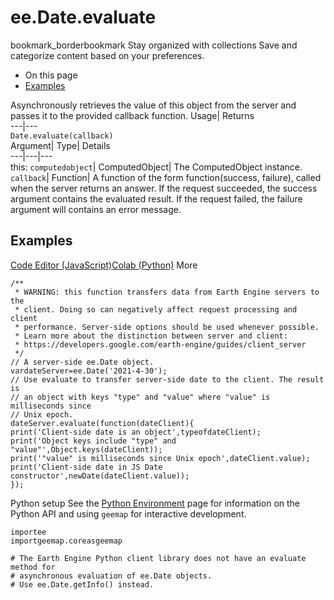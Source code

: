  
#  ee.Date.evaluate 
bookmark_borderbookmark Stay organized with collections  Save and categorize content based on your preferences.
  * On this page
  * [Examples](https://developers.google.com/earth-engine/apidocs/ee-date-evaluate#examples)


Asynchronously retrieves the value of this object from the server and passes it to the provided callback function. 
Usage| Returns  
---|---  
`Date.evaluate(callback)`  
Argument| Type| Details  
---|---|---  
this: `computedobject`| ComputedObject| The ComputedObject instance.  
`callback`| Function| A function of the form function(success, failure), called when the server returns an answer. If the request succeeded, the success argument contains the evaluated result. If the request failed, the failure argument will contains an error message.  
## Examples
[Code Editor (JavaScript)](https://developers.google.com/earth-engine/apidocs/ee-date-evaluate#code-editor-javascript-sample)[Colab (Python)](https://developers.google.com/earth-engine/apidocs/ee-date-evaluate#colab-python-sample) More
```
/**
 * WARNING: this function transfers data from Earth Engine servers to the
 * client. Doing so can negatively affect request processing and client
 * performance. Server-side options should be used whenever possible.
 * Learn more about the distinction between server and client:
 * https://developers.google.com/earth-engine/guides/client_server
 */
// A server-side ee.Date object.
vardateServer=ee.Date('2021-4-30');
// Use evaluate to transfer server-side date to the client. The result is
// an object with keys "type" and "value" where "value" is milliseconds since
// Unix epoch.
dateServer.evaluate(function(dateClient){
print('Client-side date is an object',typeofdateClient);
print('Object keys include "type" and "value"',Object.keys(dateClient));
print('"value" is milliseconds since Unix epoch',dateClient.value);
print('Client-side date in JS Date constructor',newDate(dateClient.value));
});
```
Python setup
See the [ Python Environment](https://developers.google.com/earth-engine/guides/python_install) page for information on the Python API and using `geemap` for interactive development.
```
importee
importgeemap.coreasgeemap
```
```
# The Earth Engine Python client library does not have an evaluate method for
# asynchronous evaluation of ee.Date objects.
# Use ee.Date.getInfo() instead.
```

